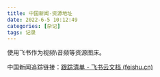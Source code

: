 ```yaml
---
title: 中国新闻-资源地址
date: 2022-6-5 10:12:49
categories: [杂记]
tags: 记录
---
```


使用飞书作为视频\音频等资源图床。

中国新闻追踪链接：[跟踪清单 - 飞书云文档 (feishu.cn)](https://ttztmgzlpl.feishu.cn/docx/doxcnuYFdbztYdOZ1eVbvrey3pk)


